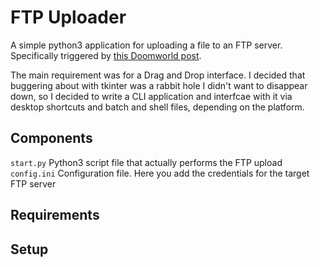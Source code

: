 # FTP Uploader

A simple python3 application for uploading a file to an FTP server. Specifically triggered by [this Doomworld post](https://www.doomworld.com/forum/topic/118982-uploading-to-idgames-a-difficult-and-discouraging-experience/).

The main requirement was for a Drag and Drop interface. I decided that buggering about with tkinter was a rabbit hole I didn't want to disappear down, so I decided to write a CLI application and interfcae with it via desktop shortcuts and batch and shell files, depending on the platform.

## Components
`start.py`		Python3 script file that actually performs the FTP upload
`config.ini`	Configuration file. Here you add the credentials for the target FTP server

## Requirements


## Setup
